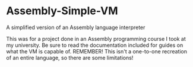 # Assembly-Simple-VM
A simplified version of  an Assembly language interpreter

This was for a project done in an Assembly programming course I took at my university.
Be sure to read the documentation included for guides on what the VM is capable of. REMEMBER! This isn't a one-to-one recreation of an entire language, so there are some limitations!
